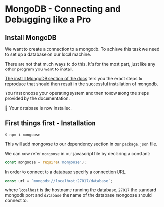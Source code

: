 # MongoDB - Connecting and Debugging like a Pro

## Install MongoDB
We want to create a connection to a mongodb. To achieve this task we need to set up a database on our local machine.

There are not that much ways to do this. It's for the most part, just like any other program you want to install.

[The install MongoDB section of the docs][wiki] tells you the exact steps to reproduce that should then result in the successful
installation of mongodb.

You first choose your operating system and then follow along the steps provided by the documentation.

:tada: Your database is now installed.

## First things first - Installation
```sh
$ npm i mongoose
```

This will add mongoose to our dependency section in our `package.json` file.

We can now refer `mongoose` in our javascript file by declaring a constant:
```js
const mongoose = require('mongoose');
```
In order to connect to a database specify a connection URL.
```js
const url = `mongodb://localhost:27017/database`;
```
where `localhost` is the hostname running the database, `27017` the standard mongodb port and `database` the name of the database mongoose should connect to.

[wiki]: https://docs.mongodb.com/guides/server/install/